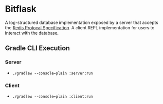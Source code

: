 # Bitflask

A log-structured database implementation exposed by a server that accepts
the [Redis Protocal Specification](https://redis.io/topics/protocol). A client REPL implementation
for users to interact with the database.

## Gradle CLI Execution

### Server

- `./gradlew --console=plain :server:run`

### Client

- `./gradlew --console=plain :client:run`
